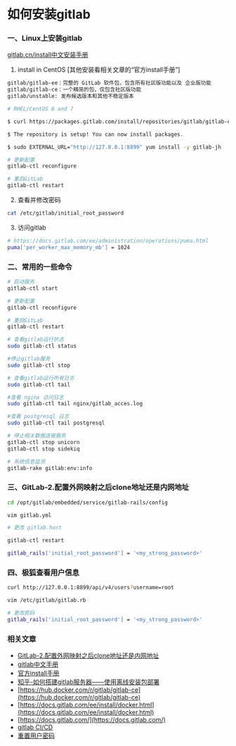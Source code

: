 # 如何安装gitlab

### 一、Linux上安装gitlab

[gitlab.cn/install中文安装手册](https://gitlab.cn/install/)

1. install in CentOS [其他安装看相关文章的“官方install手册”]

```bash
gitlab/gitlab-ee：完整的 GitLab 软件包，包含所有社区版功能以及 企业版功能
gitlab/gitlab-ce：一个精简的包，仅包含社区版功能
gitlab/unstable: 发布候选版本和其他不稳定版本
```

```bash
# RHEL/CentOS 6 and 7

$ curl https://packages.gitlab.com/install/repositories/gitlab/gitlab-ee/script.rpm.sh | sudo bash

$ The repository is setup! You can now install packages.

$ sudo EXTERNAL_URL="http://127.0.0.1:8899" yum install -y gitlab-jh
```

```bash
# 更新配置
gitlab-ctl reconfigure

# 重启GitLab
gitlab-ctl restart
```

2. 查看并修改密码

```bash
cat /etc/gitlab/initial_root_password
```

3. 访问gitlab

```bash
# https://docs.gitlab.com/ee/administration/operations/puma.html
puma['per_worker_max_memory_mb'] = 1024
```

### 二、常用的一些命令

```bash
# 启动服务
gitlab-ctl start

# 更新配置
gitlab-ctl reconfigure

# 重启GitLab
gitlab-ctl restart

# 查看gitlab运行状态
sudo gitlab-ctl status

#停止gitlab服务
sudo gitlab-ctl stop

# 查看gitlab运行所有日志
sudo gitlab-ctl tail

#查看 nginx 访问日志
sudo gitlab-ctl tail nginx/gitlab_acces.log	

#查看 postgresql 日志
sudo gitlab-ctl tail postgresql	

# 停止相关数据连接服务
gitlab-ctl stop unicorn
gitlab-ctl stop sidekiq

# 系统信息监测
gitlab-rake gitlab:env:info
```

### 三、GitLab-2.配置外网映射之后clone地址还是内网地址

```bash
cd /opt/gitlab/embedded/service/gitlab-rails/config

vim gitlab.yml

# 更改 gitlab.host

gitlab-ctl restart

gitlab_rails['initial_root_password'] = '<my_strong_password>'

```

### 四、极狐查看用户信息

```bash
curl http://127.0.0.1:8899/api/v4/users?username=root

vim /etc/gitlab/gitlab.rb

# 更改密码
gitlab_rails['initial_root_password'] = '<my_strong_password>'
```

### 相关文章

- [GitLab-2.配置外网映射之后clone地址还是内网地址](https://www.jianshu.com/p/c98488d9cd26)
- [gitlab中文手册](https://docs.gitlab.cn/jh/index.html)
- [官方install手册](https://docs.gitlab.com/ce/install/)
- [知乎-如何搭建gitlab服务器——使用离线安装包部署](https://zhuanlan.zhihu.com/p/338882906)
- [https://hub.docker.com/r/gitlab/gitlab-ce](https://hub.docker.com/r/gitlab/gitlab-ce)
- [https://docs.gitlab.com/ee/install/docker.html](https://docs.gitlab.com/ee/install/docker.html)
- [https://docs.gitlab.com/](https://docs.gitlab.com/)
- [gitlab CI/CD](https://docs.gitlab.com/ee/ci/)
- [重置用户密码](https://docs.gitlab.cn/jh/security/reset_user_password.html#%E4%BD%BF%E7%94%A8-rake-%E4%BB%BB%E5%8A%A1)